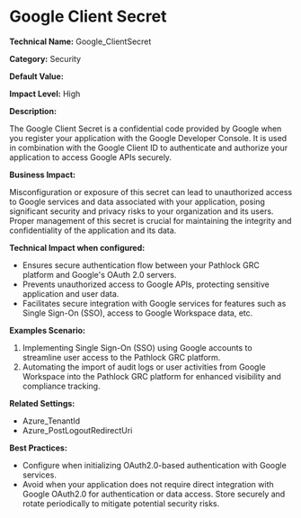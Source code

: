 # Google Client Secret

**Technical Name:** Google_ClientSecret

**Category:** Security

**Default Value:**

**Impact Level:** High

**Description:**

The Google Client Secret is a confidential code provided by Google when you register your application with the Google Developer Console. It is used in combination with the Google Client ID to authenticate and authorize your application to access Google APIs securely.

**Business Impact:**

Misconfiguration or exposure of this secret can lead to unauthorized access to Google services and data associated with your application, posing significant security and privacy risks to your organization and its users. Proper management of this secret is crucial for maintaining the integrity and confidentiality of the application and its data.

**Technical Impact when configured:**

- Ensures secure authentication flow between your Pathlock GRC platform and Google's OAuth 2.0 servers.
- Prevents unauthorized access to Google APIs, protecting sensitive application and user data.
- Facilitates secure integration with Google services for features such as Single Sign-On (SSO), access to Google Workspace data, etc.

**Examples Scenario:**

1. Implementing Single Sign-On (SSO) using Google accounts to streamline user access to the Pathlock GRC platform.
2. Automating the import of audit logs or user activities from Google Workspace into the Pathlock GRC platform for enhanced visibility and compliance tracking.

**Related Settings:**

- Azure_TenantId
- Azure_PostLogoutRedirectUri

**Best Practices:** 

- Configure when initializing OAuth2.0-based authentication with Google services.
- Avoid when your application does not require direct integration with Google OAuth2.0 for authentication or data access. Store securely and rotate periodically to mitigate potential security risks.